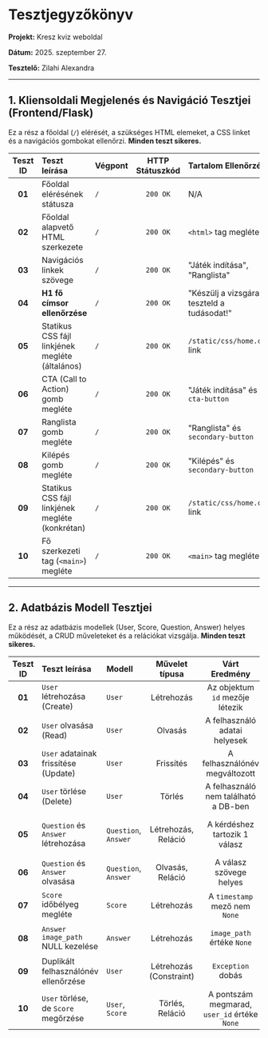 # Tesztjegyzőkönyv

**Projekt:** Kresz kviz weboldal

**Dátum:** 2025. szeptember 27.

**Tesztelő:** Zilahi Alexandra

---

## 1. Kliensoldali Megjelenés és Navigáció Tesztjei (Frontend/Flask)

Ez a rész a főoldal (`/`) elérését, a szükséges HTML elemeket, a CSS linket és a navigációs gombokat ellenőrzi. **Minden teszt sikeres.**

| Teszt ID | Teszt leírása | Végpont | HTTP Státuszkód | Tartalom Ellenőrzés | Eredmény | Megjegyzés |
| :---: | :--- | :--- | :---: | :--- | :---: | :--- |
| **01** | Főoldal elérésének státusza | `/` | `200 OK` | N/A | **Sikeres** | A főoldal sikeresen betöltődik. |
| **02** | Főoldal alapvető HTML szerkezete | `/` | `200 OK` | `<html>` tag megléte | **Sikeres** | Ellenőrizve, hogy HTML-t ad vissza. |
| **03** | Navigációs linkek szövege | `/` | `200 OK` | "Játék indítása", "Ranglista" | **Sikeres** | Helyes magyar szövegek megjelennek. |
| **04** | **H1 fő címsor ellenőrzése** | `/` | `200 OK` | "Készülj a vizsgára, teszteld a tudásodat!" | **Sikeres** | A főoldali üzenet statikus tartalma megjelenik. |
| **05** | Statikus CSS fájl linkjének megléte (általános) | `/` | `200 OK` | `/static/css/home.css` link | **Sikeres** | A stíluslap be van illesztve a fejlécre. |
| **06** | CTA (Call to Action) gomb megléte | `/` | `200 OK` | "Játék indítása" és `cta-button` | **Sikeres** | A fő akció gomb látható. |
| **07** | Ranglista gomb megléte | `/` | `200 OK` | "Ranglista" és `secondary-button` | **Sikeres** | A másodlagos navigációs gomb látható. |
| **08** | Kilépés gomb megléte | `/` | `200 OK` | "Kilépés" és `secondary-button` | **Sikeres** | A kijelentkezés/kilépés gomb látható. |
| **09** | Statikus CSS fájl linkjének megléte (konkrétan) | `/` | `200 OK` | `/static/css/home.css` link | **Sikeres** | A stíluslap pontos útvonala ellenőrizve. |
| **10** | Fő szerkezeti tag (`<main>`) megléte | `/` | `200 OK` | `<main>` tag megléte | **Sikeres** | A fő tartalom tag a helyén van. |

---

## 2. Adatbázis Modell Tesztjei

Ez a rész az adatbázis modellek (User, Score, Question, Answer) helyes működését, a CRUD műveleteket és a relációkat vizsgálja. **Minden teszt sikeres.**

| Teszt ID | Teszt leírása | Modell | Művelet típusa | Várt Eredmény | Eredmény | Megjegyzés |
| :---: | :--- | :--- | :---: | :---: | :---: | :--- |
| **01** | `User` létrehozása (Create) | `User` | Létrehozás | Az objektum `id` mezője létezik | **Sikeres** | |
| **02** | `User` olvasása (Read) | `User` | Olvasás | A felhasználó adatai helyesek | **Sikeres** | |
| **03** | `User` adatainak frissítése (Update) | `User` | Frissítés | A felhasználónév megváltozott | **Sikeres** | |
| **04** | `User` törlése (Delete) | `User` | Törlés | A felhasználó nem található a DB-ben | **Sikeres** | |
| **05** | `Question` és `Answer` létrehozása | `Question`, `Answer` | Létrehozás, Reláció | A kérdéshez tartozik 1 válasz | **Sikeres** | Ellenőrzi a Question-Answer kapcsolatot. |
| **06** | `Question` és `Answer` olvasása | `Question`, `Answer` | Olvasás, Reláció | A válasz szövege helyes | **Sikeres** | Lekérdezés `Question.text` alapján. |
| **07** | `Score` időbélyeg megléte | `Score` | Létrehozás | A `timestamp` mező nem `None` | **Sikeres** | Pontszám rögzítés időbélyeggel. |
| **08** | `Answer` `image_path` NULL kezelése | `Answer` | Létrehozás | `image_path` értéke `None` | **Sikeres** | Az útvonal opcionális (`nullable=True`). |
| **09** | Duplikált felhasználónév ellenőrzése | `User` | Létrehozás (Constraint) | `Exception` dobás | **Sikeres** | Az egyediségi megszorítás érvényesül. |
| **10** | `User` törlése, de `Score` megőrzése | `User`, `Score` | Törlés, Reláció | A pontszám megmarad, `user_id` értéke `None` | **Sikeres** | A `SET NULL` kényszer ellenőrizve. |